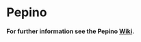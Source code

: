 # Pepino
**For further information see the Pepino [Wiki](http://www.saanlima.com/pepino/index.php?title=Welcome_to_Pepino).**